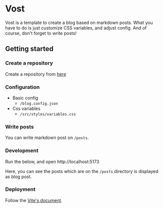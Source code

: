 # Vost 
Vost is a template to create a blog based on markdown posts.
What you have to do is just customize CSS variables, and adjust config.
And of course, don't forget to write posts!

## Getting started

### Create a repository
Create a repository from [here](https://github.com/ryo-gk/vost/generate)

### Configuration

- Basic config
  - `/blog.config.json`
- Css variables
  - `/src/styles/variables.css`

### Write posts
You can write markdown post on `/posts`.

### Development
Run the below, and open http://localhost:5173

Here, you can see the posts which are on the `/posts` directory is displayed as blog post.

### Deployment
Follow the [Vite's document](https://vitejs.dev/guide/static-deploy.html).

